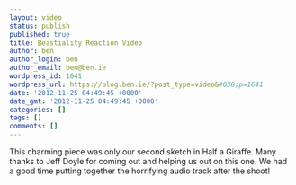 ```yaml
---
layout: video
status: publish
published: true
title: Beastiality Reaction Video
author: ben
author_login: ben
author_email: ben@ben.ie
wordpress_id: 1641
wordpress_url: https://blog.ben.ie/?post_type=video&#038;p=1641
date: '2012-11-25 04:49:45 +0000'
date_gmt: '2012-11-25 04:49:45 +0000'
categories: []
tags: []
comments: []
---
```

<p>This charming piece was only our second sketch in Half a Giraffe. Many thanks to Jeff Doyle for coming out and helping us out on this one. We had a good time putting together the horrifying audio track after the shoot!</p>
